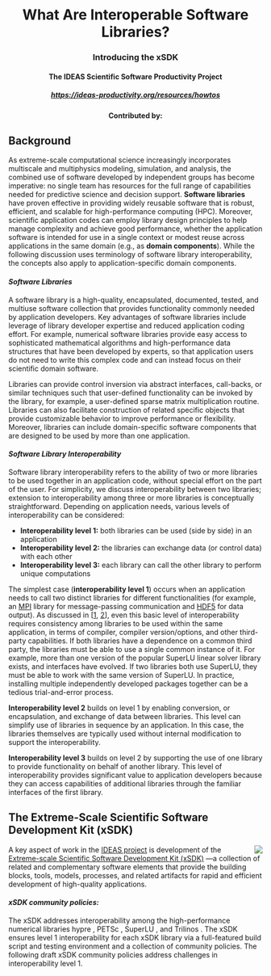 <div align="center">
<h1> What Are Interoperable Software Libraries? </h1>
<h3> Introducing the xSDK </h3>
<h4> The IDEAS Scientific Software Productivity Project </h4>
<h5> <a href="https://ideas-productivity.org/resources/howtos/">https://ideas-productivity.org/resources/howtos</a> </h5>
<h4> Contributed by: </h4>
</div>

## Background

As extreme-scale computational science increasingly incorporates multiscale and
multiphysics modeling, simulation, and analysis, the combined use of software developed by
independent groups has become imperative: no single team has resources for the full range of
capabilities needed for predictive science and decision support. **Software libraries** have proven
effective in providing widely reusable software that is robust, efficient, and scalable for
high-performance computing (HPC). Moreover, scientific application codes can employ library
design principles to help manage complexity and achieve good performance, whether the
application software is intended for use in a single context or modest reuse across applications
in the same domain (e.g., as **domain components**). While the following discussion uses
terminology of software library interoperability, the concepts also apply to application-specific
domain components.

#### *Software Libraries*
A software library is a high-quality, encapsulated, documented, tested, and multiuse software
collection that provides functionality commonly needed by application developers. Key
advantages of software libraries include leverage of library developer expertise and reduced
application coding effort. For example, numerical software libraries provide easy access to
sophisticated mathematical algorithms and high-performance data structures that have been
developed by experts, so that application users do not need to write this complex code and can
instead focus on their scientific domain software.

Libraries can provide control inversion via abstract interfaces, call-backs, or similar techniques
such that user-defined functionality can be invoked by the library, for example, a user-defined
sparse matrix multiplication routine. Libraries can also facilitate construction of related specific
objects that provide customizable behavior to improve performance or flexibility. Moreover,
libraries can include domain-specific software components that are designed to be used by
more than one application.

#### *Software Library Interoperability*
Software library interoperability refers to the ability of two or more libraries to be used
together in an application code, without special effort on the part of the user. For simplicity, we
discuss interoperability between two libraries; extension to interoperability among three or more
libraries is conceptually straightforward. Depending on application needs, various levels of
interoperability can be considered:
  * **Interoperability level 1:** both libraries can be used (side by side) in an application
  * **Interoperability level 2:** the libraries can exchange data (or control data) with each
other
  * **Interoperability level 3:** each library can call the other library to perform unique
computations

The simplest case (**interoperability level 1**) occurs when an application needs to call two distinct
libraries for different functionalities (for example, an [MPI](https://www.mpi-forum.org/) library for message-passing
communication and [HDF5](https://www.hdfgroup.org/solutions/hdf5/) for data output). As discussed in [[1](https://figshare.com/articles/Package_Management_Practices_Essential_for_Interoperability_Lessons_Learned_and_Strategies_Developed_for_FASTMath/789055), [2](https://wci.llnl.gov/codes/smartlibs/UCRL-JRNL-208636.pdf)], even this basic level of
interoperability requires consistency among libraries to be used within the same application, in
terms of compiler, compiler version/options, and other third-party capabilities. If both libraries
have a dependence on a common third party, the libraries must be able to use a single common
instance of it. For example, more than one version of the popular SuperLU linear solver library
exists, and interfaces have evolved. If two libraries both use SuperLU, they must be able to
work with the same version of SuperLU. In practice, installing multiple independently developed
packages together can be a tedious trial-and-error process.

**Interoperability level 2** builds on level 1 by enabling conversion, or encapsulation, and exchange
of data between libraries. This level can simplify use of libraries in sequence by an application.
In this case, the libraries themselves are typically used without internal modification to support
the interoperability.

**Interoperability level 3** builds on level 2 by supporting the use of one library to provide
functionality on behalf of another library. This level of interoperability provides significant value
to application developers because they can access capabilities of additional libraries through
the familiar interfaces of the first library.

## The Extreme-Scale Scientific Software Development Kit (xSDK)

<p align="left">
<img align="right" src="https://i.ibb.co/C9h43tR/Screen-Shot-2020-07-10-at-10-34-30-AM.png">
A key aspect of work in the <a href="https://ideas-productivity.org/">IDEAS project</a> is development of the
 <a href="http://xsdk.info/">Extreme-scale Scientific Software Development Kit (xSDK)</a> —a collection
of related and complementary software elements that provide the
building blocks, tools, models, processes, and related artifacts for rapid
and efficient development of high-quality applications.</p>

#### *xSDK community policies:* 
The xSDK addresses interoperability among the high-performance
numerical libraries hypre , PETSc , SuperLU , and Trilinos . The xSDK ensures level 1
interoperability for each xSDK library via a full-featured build script and testing environment and
a collection of community policies. The following draft xSDK community policies address
challenges in interoperability level 1.

